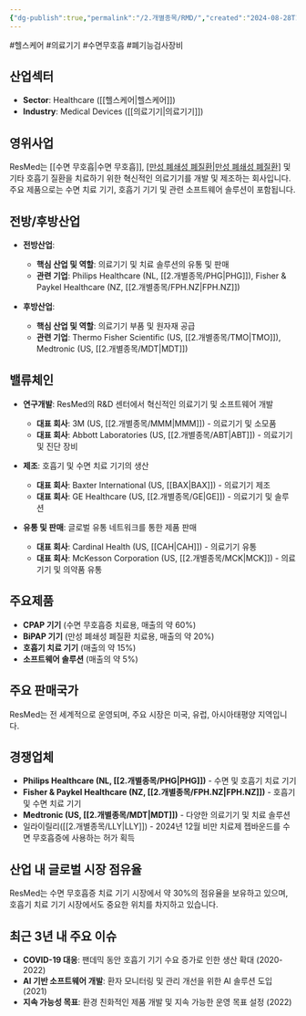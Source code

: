 ```yaml
---
{"dg-publish":true,"permalink":"/2.개별종목/RMD/","created":"2024-08-28T14:20:39.563+09:00","updated":"2025-06-03T20:06:01.007+09:00"}
---
```


#헬스케어 #의료기기 #수면무호흡 #폐기능검사장비

## 산업섹터

- **Sector**: Healthcare ([[헬스케어\|헬스케어]])
- **Industry**: Medical Devices ([[의료기기\|의료기기]])

## 영위사업

ResMed는 [[수면 무호흡\|수면 무호흡]], [[만성 폐쇄성 폐질환\|만성 폐쇄성 폐질환]](COPD) 및 기타 호흡기 질환을 치료하기 위한 혁신적인 의료기기를 개발 및 제조하는 회사입니다. 주요 제품으로는 수면 치료 기기, 호흡기 기기 및 관련 소프트웨어 솔루션이 포함됩니다.

## 전방/후방산업

- **전방산업**:
    
    - **핵심 산업 및 역할**: 의료기기 및 치료 솔루션의 유통 및 판매
    - **관련 기업**: Philips Healthcare (NL, [[2.개별종목/PHG\|PHG]]), Fisher & Paykel Healthcare (NZ, [[2.개별종목/FPH.NZ\|FPH.NZ]])
    
- **후방산업**:
    
    - **핵심 산업 및 역할**: 의료기기 부품 및 원자재 공급
    - **관련 기업**: Thermo Fisher Scientific (US, [[2.개별종목/TMO\|TMO]]), Medtronic (US, [[2.개별종목/MDT\|MDT]])
    

## 밸류체인

- **연구개발**: ResMed의 R&D 센터에서 혁신적인 의료기기 및 소프트웨어 개발
    
    - **대표 회사**: 3M (US, [[2.개별종목/MMM\|MMM]]) - 의료기기 및 소모품
    - **대표 회사**: Abbott Laboratories (US, [[2.개별종목/ABT\|ABT]]) - 의료기기 및 진단 장비
    
- **제조**: 호흡기 및 수면 치료 기기의 생산
    
    - **대표 회사**: Baxter International (US, [[BAX\|BAX]]) - 의료기기 제조
    - **대표 회사**: GE Healthcare (US, [[2.개별종목/GE\|GE]]) - 의료기기 및 솔루션
    
- **유통 및 판매**: 글로벌 유통 네트워크를 통한 제품 판매
    
    - **대표 회사**: Cardinal Health (US, [[CAH\|CAH]]) - 의료기기 유통
    - **대표 회사**: McKesson Corporation (US, [[2.개별종목/MCK\|MCK]]) - 의료기기 및 의약품 유통
    

## 주요제품

- **CPAP 기기** (수면 무호흡증 치료용, 매출의 약 60%)
- **BiPAP 기기** (만성 폐쇄성 폐질환 치료용, 매출의 약 20%)
- **호흡기 치료 기기** (매출의 약 15%)
- **소프트웨어 솔루션** (매출의 약 5%)

## 주요 판매국가

ResMed는 전 세계적으로 운영되며, 주요 시장은 미국, 유럽, 아시아태평양 지역입니다.

## 경쟁업체

- **Philips Healthcare (NL, [[2.개별종목/PHG\|PHG]])** - 수면 및 호흡기 치료 기기
- **Fisher & Paykel Healthcare (NZ, [[2.개별종목/FPH.NZ\|FPH.NZ]])** - 호흡기 및 수면 치료 기기
- **Medtronic (US, [[2.개별종목/MDT\|MDT]])** - 다양한 의료기기 및 치료 솔루션
- 일라이릴리([[2.개별종목/LLY\|LLY]]) - 2024년 12월 비만 치료제 젭바운드를 수면 무호흡증에 사용하는 허가 획득

## 산업 내 글로벌 시장 점유율

ResMed는 수면 무호흡증 치료 기기 시장에서 약 30%의 점유율을 보유하고 있으며, 호흡기 치료 기기 시장에서도 중요한 위치를 차지하고 있습니다.

## 최근 3년 내 주요 이슈

- **COVID-19 대응**: 팬데믹 동안 호흡기 기기 수요 증가로 인한 생산 확대 (2020-2022)
- **AI 기반 소프트웨어 개발**: 환자 모니터링 및 관리 개선을 위한 AI 솔루션 도입 (2021)
- **지속 가능성 목표**: 환경 친화적인 제품 개발 및 지속 가능한 운영 목표 설정 (2022)
